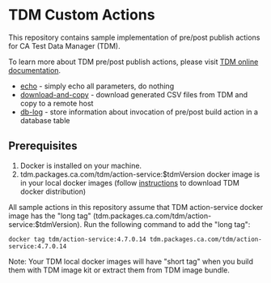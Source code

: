 # TDM Custom Actions

This repository contains sample implementation of pre/post publish actions for CA Test Data Manager (TDM).

To learn more about TDM pre/post publish actions, please visit 
[TDM online documentation](https://docops.ca.com/ca-test-data-manager/4-7/en/ca-test-data-manager-portal-in-linux/tdm-rest-actionservice-container).

   * [echo](echo/README.md) - simply echo all parameters, do nothing
   * [download-and-copy](download-and-copy/README.md) - download generated CSV files from TDM and copy to a remote host
   * [db-log](db-log/README.md) - store information about invocation of pre/post build action in a database table
   
## Prerequisites
   1. Docker is installed on your machine.
   1. tdm.packages.ca.com/tdm/action-service:$tdmVersion docker image is in your local docker images (follow 
   [instructions](https://docops.ca.com/ca-test-data-manager/4-7/en/ca-test-data-manager-portal-in-linux/install-tdm-portal-in-linux)
    to download TDM docker distribution)

All sample actions in this repository assume that TDM action-service docker image has the "long tag" 
(tdm.packages.ca.com/tdm/action-service:$tdmVersion). Run the following command to add the "long tag":

`docker tag tdm/action-service:4.7.0.14 tdm.packages.ca.com/tdm/action-service:4.7.0.14`

Note: Your TDM local docker images will have "short tag" when you build them with TDM image kit or extract them from 
TDM image bundle.
 
   
